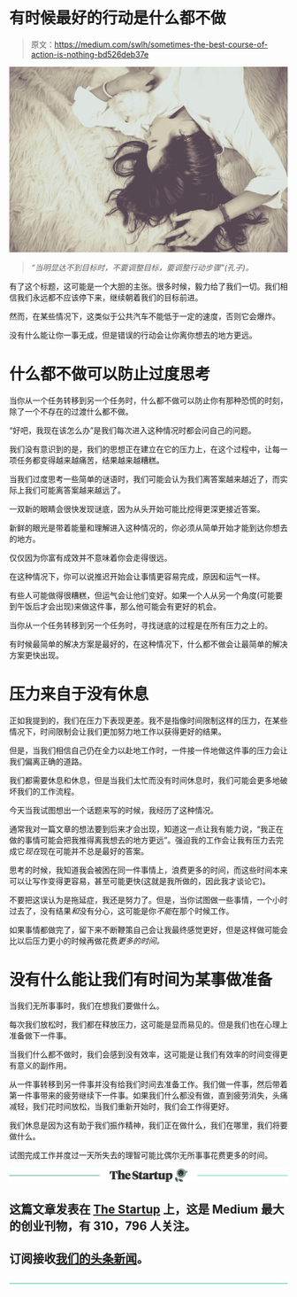 # 有时候最好的行动是什么都不做

> 原文：<https://medium.com/swlh/sometimes-the-best-course-of-action-is-nothing-bd526deb37e>

![](img/c5f6b91e84128e1a48c202fcf724e55c.png)

> *“当明显达不到目标时，不要调整目标，要调整行动步骤”(孔子)。*

有了这个标题，这可能是一个大胆的主张。很多时候，毅力给了我们一切。我们相信我们永远都不应该停下来，继续朝着我们的目标前进。

然而，在某些情况下，这类似于公共汽车不能低于一定的速度，否则它会爆炸。

没有什么能让你一事无成，但是错误的行动会让你离你想去的地方更远。

# 什么都不做可以防止过度思考

当你从一个任务转移到另一个任务时，什么都不做可以防止你有那种恐慌的时刻，除了一个不存在的过渡什么都不做。

“好吧，我现在该怎么办”是我们每次进入这种情况时都会问自己的问题。

我们没有意识到的是，我们的思想正在建立在它的压力上，在这个过程中，让每一项任务都变得越来越痛苦，结果越来越糟糕。

当我们过度思考一些简单的谜语时，我们可能会认为我们离答案越来越近了，而实际上我们可能离答案越来越远了。

一双新的眼睛会很快发现谜底，因为从头开始可能比挖得更深更接近答案。

新鲜的眼光是带着能量和理解进入这种情况的，你必须从简单开始才能到达你想去的地方。

仅仅因为你富有成效并不意味着你会走得很远。

在这种情况下，你可以说推迟开始会让事情更容易完成，原因和运气一样。

有些人可能做得很糟糕，但运气会让他们变好。如果一个人从另一个角度(可能要到午饭后才会出现)来做这件事，那么他可能会有更好的机会。

当你从一个任务转移到另一个任务时，寻找谜底的过程是在所有压力之上的。

有时候最简单的解决方案是最好的，在这种情况下，什么都不做会让最简单的解决方案更快出现。

# 压力来自于没有休息

正如我提到的，我们在压力下表现更差。我不是指像时间限制这样的压力，在某些情况下，时间限制会让我们更加努力地工作以获得更好的结果。

但是，当我们相信自己仍在全力以赴地工作时，一件接一件地做这件事的压力会让我们偏离正确的道路。

我们都需要休息和休息，但是当我们太忙而没有时间休息时，我们可能会更多地破坏我们的工作流程。

今天当我试图想出一个话题来写的时候，我经历了这种情况。

通常我对一篇文章的想法要到后来才会出现，知道这一点让我有能力说，“我正在做的事情可能会把我推得离我想去的地方更远”。强迫我的工作会让我有压力去完成它*现在*现在可能并不总是最好的答案。

思考的时候，我知道我会被困在同一件事情上，浪费更多的时间，而这些时间本来可以让写作变得更容易，甚至可能更快(这就是我所做的，因此我才谈论它)。

不要把这误认为是拖延症，我还是努力了。但是，当你试图做一些事情，一个小时过去了，没有结果*和*没有分心，这可能是你*不能*在那个时候工作。

如果事情都做完了，留下来不断鞭策自己会让我最终感觉更好，但是这样做可能会比以后压力更小的时候再做花费*更多的时间。*

# 没有什么能让我们有时间为某事做准备

当我们无所事事时，我们在想我们要做什么。

每次我们放松时，我们都在释放压力，这可能是显而易见的。但是我们也在心理上准备做下一件事。

当我们什么都不做时，我们会感到没有效率，这可能是让我们有效率的时间变得更有意义的副作用。

从一件事转移到另一件事并没有给我们时间去准备工作。我们做一件事，然后带着第一件事带来的疲劳继续下一件事。如果我们什么都没有做，直到疲劳消失，头痛减轻，我们花时间放松，当我们重新开始时，我们会工作得更好。

我们休息是因为这有助于我们振作精神，我们正在做什么，我们在哪里，我们将要做什么。

试图完成工作并度过一天所失去的理智可能比偶尔无所事事花费更多的时间。

[![](img/308a8d84fb9b2fab43d66c117fcc4bb4.png)](https://medium.com/swlh)

## 这篇文章发表在 [The Startup](https://medium.com/swlh) 上，这是 Medium 最大的创业刊物，有 310，796 人关注。

## 订阅接收[我们的头条新闻](http://growthsupply.com/the-startup-newsletter/)。

[![](img/b0164736ea17a63403e660de5dedf91a.png)](https://medium.com/swlh)